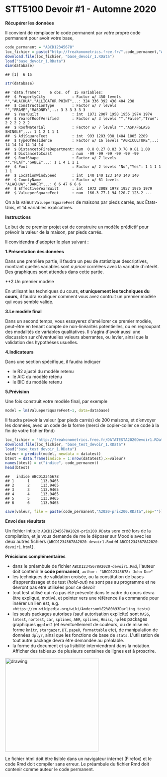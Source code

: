 STT5100 Devoir \#1 - Automne 2020
================


**Récupérer les données**

Il convient de remplacer le code permanent par *votre* propre code permanent pour avoir votre base,

``` r
code_permanent = "ABCD12345678"
loc_fichier = paste("http://freakonometrics.free.fr/",code_permanent,"A2020Devoir1.RData",sep="")
download.file(loc_fichier, "base_devoir_1.RData")
load("base_devoir_1.RData")
dim(database)
```

    ## [1]  6 15

``` r
str(database)
```

    ## 'data.frame':    6 obs. of  15 variables:
    ##  $ PropertyCity            : Factor w/ 450 levels "","ALACHUA","ALLIGATOR POINT",..: 324 336 392 438 404 238
    ##  $ ConstructionType        : Factor w/ 7 levels "","FRAME","MASONRY",..: 3 3 3 3 3 3
    ##  $ YearBuilt               : int  1971 2007 1958 1956 1974 1974
    ##  $ YearofRoofVerified      : Factor w/ 3 levels "","False","True": 2 2 2 2 2 2
    ##  $ RoofMaterial            : Factor w/ 7 levels "","ASP/FGLASS SHINGLE",..: 1 1 2 1 1 1
    ##  $ AdjSquareFeet           : int  993 1283 938 1484 1805 2209
    ##  $ TypeOfResidence         : Factor w/ 16 levels "AGRICULTURE",..: 14 14 14 14 14 14
    ##  $ DistancetoFireDepartment: num  0.8 0.27 0.83 0.78 0.81 1.08
    ##  $ DistancetoCoast         : num  -99 -99 -99 -99 -99 -99
    ##  $ RoofShape               : Factor w/ 7 levels "","FLAT","GABLE",..: 1 1 4 1 1 1
    ##  $ Pool                    : Factor w/ 2 levels "No","Yes": 1 1 1 1 1 1
    ##  $ LocationWindSpeed       : int  140 140 123 140 140 140
    ##  $ CountyName              : Factor w/ 61 levels "ALACHUA","BAKER",..: 6 6 47 6 6 6
    ##  $ EffectiveYearBuilt      : int  1972 2008 1978 1957 1975 1979
    ##  $ ValueperSquareFeet      : num  166.3 77.1 94 120.7 123.2 ...

On a la valeur `ValueperSquareFeet` de maisons par pieds carrés, aux
États-Unis, et 14 variables explicatives. 

**Instructions**

Le but de ce premier projet est de construire un
modèle prédictif pour prévoir la valeur de la maison, par pieds carrés.

Il convidendra d'adopter le plan suivant :

**1.Présentation des données**

Dans une première partie, il faudra un peu de statistique descriptives, montrant quelles variables sont *a priori* corrélées avec la variable d'intérêt. Des graphiques sont attendus dans cette partie.

**2.Un premier modèle

En utilisant les techniques du cours, **et uniquement les techniques du cours**, il faudra expliquer comment vous avez contruit un premier modèle qui vous semble valide.

**3.Le modèle final**

Dans un second temps, vous essayerez d'améliorer ce premier modèle, peut-être en tenant compte de non-linéarités potentielles, ou en regroupant des modalités de variables qualitatives. Il s'agira d'avoir aussi une discussion sur d'éventuelles valeurs aberrantes, ou levier, ainsi que la validation des hypothèses usuelles.

**4.Indicateurs**

Dans une section spécifique, il faudra indiquer
* le R2 ajusté du modèle retenu
* le AIC du modèle retenu
* le BIC du modèle retenu

**5.Prévision**

Une fois construit votre modèle final, par exemple

``` r
model = lm(ValueperSquareFeet~1, data=database)
```

Il faudra prévoir la valeur (par pieds carrés) de 200 maisons, et
d’envoyer les données, avec un code de la forme (merci de
copier-coller ce code à la fin de votre fichier
Rmd)

``` r
loc_fichier = "http://freakonometrics.free.fr/DATATESTA2020Devoir1.RData"
download.file(loc_fichier, "base_test_devoir_1.RData")
load("base_test_devoir_1.RData")
valeur = predict(model, newdata = datatest)
btest = data.frame(indice = 1:nrow(datatest),x=valeur)
names(btest) = c("indice", code_permanent)
head(btest)
```

    ##   indice ABCD12345678
    ## 1      1     113.9465
    ## 2      2     113.9465
    ## 3      3     113.9465
    ## 4      4     113.9465
    ## 5      5     113.9465
    ## 6      6     113.9465

``` r
save(valeur, file = paste(code_permanent,"A2020-prix200.RData",sep=""))
```

**Envoi des résultats**

Un fichier intitulé `ABCD12345678A2020-prix200.RData` sera créé lors de la compilation, et je
vous demande de me le déposer sur Moodle avec les deux autres fichiers (`ABCD12345678A2020-devoir1.Rmd` et `ABCD12345678A2020-devoir1.html`). 

**Précisions complémentaires**

* dans le préambule de fichier `ABCD12345678A2020-devoir1.Rmd`, l'auteur doit contenir le **code permanent**, `author: "ABCD12345678: John Doe"`
* les techniques de validation croisée, ou la constitution de bases d’apprentissage et de test (*hold-out*) ne sont pas au programme et ne devront pas etre utilisées pour ce devoir
* tout test utilisé qui n'a pas été présenté dans le cadre du cours devra être expliqué, motivé, et pointer vers une référence (la commande pour insérer un lien est, e.g. `<https://en.wikipedia.org/wiki/Anderson%E2%80%93Darling_test>`)
* les seuls packages autorises (sauf autorisation explicite) sont `MASS`, `lmtest`, `nortest`, `car`, `splines`, `AER`, `splines`, `Hmisc`, `np` les packages graphiques `ggplot2` (et éventuellement de couleurs, ou de mise en forme `knitr`, `stargazer`, `DT`, `papeR`, `formattable` etc), de manipulation de données `dplyr`, ainsi que les fonctions de base de `stats`. L'utilisation de tout autre package devra être demandée au préalable.
* la forme du document et sa lisibilité interviendront dans la notation. Afficher des tableaux de plusieurs centaines de lignes est à proscrire.

<img src="https://github.com/freakonometrics/STT5100/blob/master/archives/A2018/obviously.png" alt="drawing" width="300" align=right/>

Le fichier html doit être lisible dans un navigateur internet (Firefox) et le code Rmd doit compiler sans erreur. Le préambule du fichier Rmd doit contenir comme auteur le code permanent.
